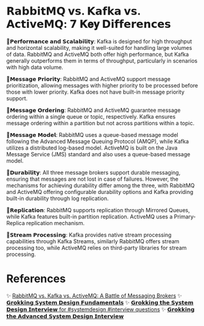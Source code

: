 𝗥𝗮𝗯𝗯𝗶𝘁𝗠𝗤 𝘃𝘀. 𝗞𝗮𝗳𝗸𝗮 𝘃𝘀. 𝗔𝗰𝘁𝗶𝘃𝗲𝗠𝗤: 𝟳 𝐊𝐞𝐲 𝗗𝗶𝗳𝗳𝗲𝗿𝗲𝗻𝗰𝗲𝘀
================================================
🔹𝗣𝗲𝗿𝗳𝗼𝗿𝗺𝗮𝗻𝗰𝗲 𝗮𝗻𝗱 𝗦𝗰𝗮𝗹𝗮𝗯𝗶𝗹𝗶𝘁𝘆: Kafka is designed for high throughput and horizontal scalability, making it well-suited for handling large volumes of data. RabbitMQ and ActiveMQ both offer high performance, but Kafka generally outperforms them in terms of throughput, particularly in scenarios with high data volume.

🔹𝗠𝗲𝘀𝘀𝗮𝗴𝗲 𝗣𝗿𝗶𝗼𝗿𝗶𝘁𝘆: RabbitMQ and ActiveMQ support message prioritization, allowing messages with higher priority to be processed before those with lower priority. Kafka does not have built-in message priority support.

🔹𝗠𝗲𝘀𝘀𝗮𝗴𝗲 𝗢𝗿𝗱𝗲𝗿𝗶𝗻𝗴: RabbitMQ and ActiveMQ guarantee message ordering within a single queue or topic, respectively. Kafka ensures message ordering within a partition but not across partitions within a topic.

🔹𝗠𝗲𝘀𝘀𝗮𝗴𝗲 𝗠𝗼𝗱𝗲𝗹: RabbitMQ uses a queue-based message model following the Advanced Message Queuing Protocol (AMQP), while Kafka utilizes a distributed log-based model. ActiveMQ is built on the Java Message Service (JMS) standard and also uses a queue-based message model.

🔹𝗗𝘂𝗿𝗮𝗯𝗶𝗹𝗶𝘁𝘆: All three message brokers support durable messaging, ensuring that messages are not lost in case of failures. However, the mechanisms for achieving durability differ among the three, with RabbitMQ and ActiveMQ offering configurable durability options and Kafka providing built-in durability through log replication.

🔹𝗥𝗲𝗽𝗹𝗶𝗰𝗮𝘁𝗶𝗼𝗻: RabbitMQ supports replication through Mirrored Queues, while Kafka features built-in partition replication. ActiveMQ uses a Primary-Replica replication mechanism.

🔹𝗦𝘁𝗿𝗲𝗮𝗺 𝗣𝗿𝗼𝗰𝗲𝘀𝘀𝗶𝗻𝗴: Kafka provides native stream processing capabilities through Kafka Streams, similarly RabbitMQ offers stream processing too, while ActiveMQ relies on third-party libraries for stream processing.

References
===============
✨ [RabbitMQ vs. Kafka vs. ActiveMQ: A Battle of Messaging Brokers](https://www.designgurus.io/blog/RabbitMQ-Kafka-ActiveMQ-System-Design)
✨ [𝗚𝗿𝗼𝗸𝗸𝗶𝗻𝗴 𝗦𝘆𝘀𝘁𝗲𝗺 𝗗𝗲𝘀𝗶𝗴𝗻 𝗙𝘂𝗻𝗱𝗮𝗺𝗲𝗻𝘁𝗮𝗹𝘀](https://www.designgurus.io/course/grokking-system-design-fundamentals)
✨ [𝗚𝗿𝗼𝗸𝗸𝗶𝗻𝗴 𝘁𝗵𝗲 𝗦𝘆𝘀𝘁𝗲𝗺 𝗗𝗲𝘀𝗶𝗴𝗻 𝗜𝗻𝘁𝗲𝗿𝘃𝗶𝗲𝘄 for #systemdesign #interview questions](https://www.designgurus.io/course/grokking-the-system-design-interview)
✨ [𝗚𝗿𝗼𝗸𝗸𝗶𝗻𝗴 𝘁𝗵𝗲 𝗔𝗱𝘃𝗮𝗻𝗰𝗲𝗱 𝗦𝘆𝘀𝘁𝗲𝗺 𝗗𝗲𝘀𝗶𝗴𝗻 𝗜𝗻𝘁𝗲𝗿𝘃𝗶𝗲𝘄](https://www.designgurus.io/course/grokking-the-advanced-system-design-interview)